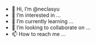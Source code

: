 - 👋 Hi, I’m @neclasyu
- 👀 I’m interested in ...
- 🌱 I’m currently learning ...
- 💞️ I’m looking to collaborate on ...
- 📫 How to reach me ...

<!---
neclasyu/neclasyu is a ✨ special ✨ repository because its `README.md` (this file) appears on your GitHub profile.
You can click the Preview link to take a look at your changes.
--->
